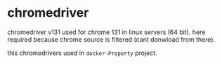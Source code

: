 # chromedriver
chromedriver v131 used for chrome 131 in linux servers (64 bit). here required because chrome source is filtered (cant donwload from there).  

this chromedrivers used in `docker-Property` project.